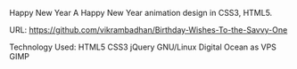 Happy New Year
A Happy New Year animation design in CSS3, HTML5.

URL: https://github.com/vikrambadhan/Birthday-Wishes-To-the-Savvy-One

Technology Used: HTML5 CSS3 jQuery  GNU/Linux Digital Ocean as VPS GIMP





